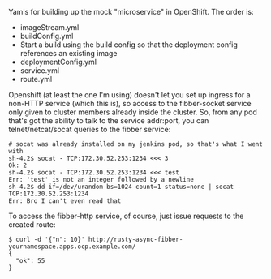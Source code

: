 Yamls for building up the mock "microservice" in OpenShift. The order is:

- imageStream.yml
- buildConfig.yml
- Start a build using the build config so that the deployment config
  references an existing image
- deploymentConfig.yml
- service.yml
- route.yml

Openshift (at least the one I'm using) doesn't let you set up ingress
for a non-HTTP service (which this is), so access to the fibber-socket
service only given to cluster members already inside the cluster. So, from
any pod that's got the ability to talk to the service addr:port, you
can telnet/netcat/socat queries to the fibber service:

```
# socat was already installed on my jenkins pod, so that's what I went with
sh-4.2$ socat - TCP:172.30.52.253:1234 <<< 3
Ok: 2
sh-4.2$ socat - TCP:172.30.52.253:1234 <<< test
Err: 'test' is not an integer followed by a newline
sh-4.2$ dd if=/dev/urandom bs=1024 count=1 status=none | socat - TCP:172.30.52.253:1234
Err: Bro I can't even read that
```

To access the fibber-http service, of course, just issue requests to the
created route:

```
$ curl -d '{"n": 10}' http://rusty-async-fibber-yournamespace.apps.ocp.example.com/
{
  "ok": 55
}
```
